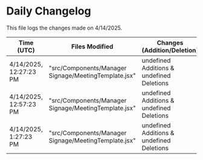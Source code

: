 # Daily Changelog

This file logs the changes made on 4/14/2025.

| Time (UTC)             | Files Modified                    | Changes (Addition/Deletion) |
|------------------------|-----------------------------------|-----------------------------|
| 4/14/2025, 12:27:23 PM | "src/Components/Manager Signage/MeetingTemplate.jsx" | undefined Additions & undefined Deletions |
| 4/14/2025, 12:57:23 PM | "src/Components/Manager Signage/MeetingTemplate.jsx" | undefined Additions & undefined Deletions|
| 4/14/2025, 1:27:23 PM | "src/Components/Manager Signage/MeetingTemplate.jsx" | undefined Additions & undefined Deletions|
